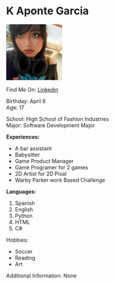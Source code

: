 # **K Aponte Garcia** # 
![K](unnamed.jpg)

Find Me On:
[Linkedin](https://www.linkedin.com/in/kimberly-aponte-garcia-b897b8323)

Birthday: April 6 </br>
Age: 17


School: High School of Fashion Industries </br>
Major: Software Development Major

**Experiences:**
*  A bar assistant
*  Babysitter
*  Game Product Manager
*  Game Programer for 2 games
*  2D Artist for 2D Pixal
*  Warby Parker work Based Challenge

**Languages:**
1. Spanish
2. English
3. Python
4. HTML
5. C#

Hobbies: 
* Soccer
* Reading
* Art 

Additional Information: None
